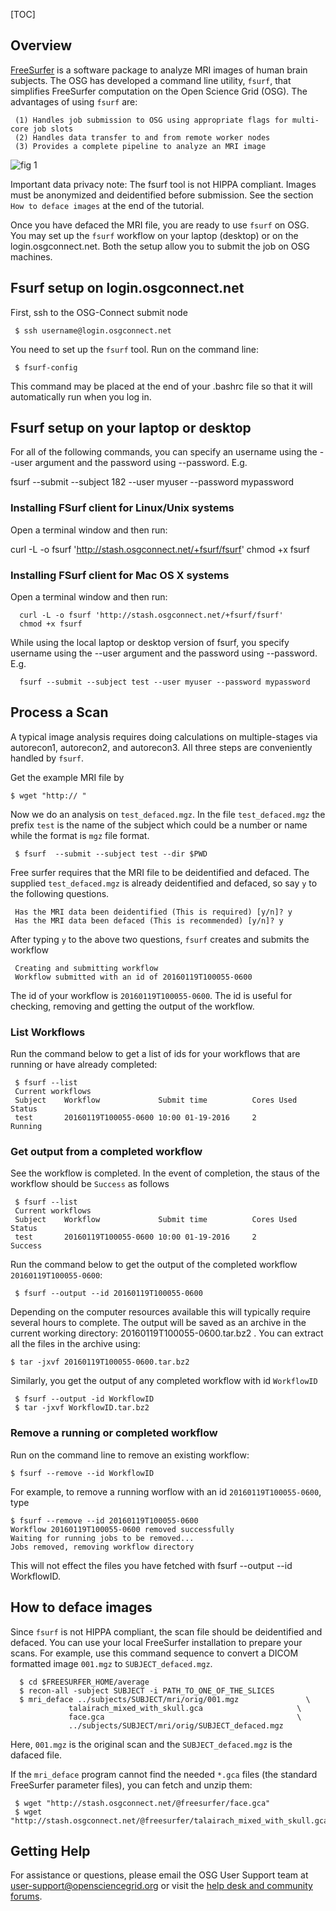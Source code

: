 [title]: - "Image Analysis of Human Brain - Freesurfer Workflow on OSG"
[TOC]
 
## Overview

[FreeSurfer](http://freesurfer.net/) is a software package to analyze MRI images of human brain subjects. The OSG has developed a command line utility, `fsurf`, that simplifies FreeSurfer computation on the Open Science Grid (OSG). The advantages of using  `fsurf` are:

     (1) Handles job submission to OSG using appropriate flags for multi-core job slots
     (2) Handles data transfer to and from remote worker nodes
     (3) Provides a complete pipeline to analyze an MRI image 

![fig 1](https://raw.githubusercontent.com/OSGConnect/tutorial-FreeSurfer/master/Figs/freesurfer_image_from_net.png )


Important data privacy note:  The fsurf tool is  not HIPPA compliant. Images must be anonymized and deidentified before submission.  See the 
section `How to deface images` at the end of the tutorial.  

Once you have defaced the MRI file, you are ready to use `fsurf` on OSG. You may set up the `fsurf` workflow on your laptop (desktop) or 
on the login.osgconnect.net. Both the setup allow you to submit the job on OSG machines. 


##  Fsurf setup on login.osgconnect.net

First, ssh to the OSG-Connect submit node

     $ ssh username@login.osgconnect.net
     
You need to set up the `fsurf` tool. Run on the command line:

     $ fsurf-config

This command may be placed at the end of your .bashrc file so that it will automatically run when you log in. 

##  Fsurf setup on your laptop or desktop 

For all of the following commands, you can specify an username using the --user argument and the password using --password.  E.g. 

  fsurf --submit --subject 182 --user myuser --password mypassword

###   Installing FSurf client for Linux/Unix systems

Open a terminal window and then run:

  curl -L -o fsurf 'http://stash.osgconnect.net/+fsurf/fsurf'
  chmod +x fsurf 

###  Installing FSurf client for Mac OS X systems

Open a terminal window and then run:

      curl -L -o fsurf 'http://stash.osgconnect.net/+fsurf/fsurf'
      chmod +x fsurf 

While using the local laptop or desktop version of fsurf, you  specify username using the --user argument and the password using --password.  E.g. 

      fsurf --submit --subject test --user myuser --password mypassword


##  Process a Scan

A typical image analysis requires doing calculations on multiple-stages via autorecon1, autorecon2, and autorecon3.  All three steps are conveniently handled by `fsurf`. 

Get the example MRI file by 

    $ wget "http:// "

Now we do an analysis on `test_defaced.mgz`. In the file `test_defaced.mgz` the prefix `test` is the name of the subject which could be a number or name while the format  is `mgz` file format.


     $ fsurf  --submit --subject test --dir $PWD

Free surfer requires that the MRI file to be deidentified and defaced. The supplied `test_defaced.mgz` is already deidentified and defaced, so say `y` to the following questions. 

     Has the MRI data been deidentified (This is required) [y/n]? y
     Has the MRI data been defaced (This is recommended) [y/n]? y

After typing `y` to the above two questions, `fsurf` creates and submits the workflow 

     Creating and submitting workflow
     Workflow submitted with an id of 20160119T100055-0600

The id of your workflow is `20160119T100055-0600`. The id is useful for checking, removing and getting the output of the workflow. 


###  List Workflows

Run the command below to get a list of ids for your workflows that are running or have already  completed:

     $ fsurf --list 
     Current workflows
     Subject    Workflow             Submit time          Cores Used      Status    
     test       20160119T100055-0600 10:00 01-19-2016     2               Running   


###  Get output from a completed workflow

See the workflow is completed. In the event of completion, the staus of the workflow should be `Success` as follows

     $ fsurf --list 
     Current workflows
     Subject    Workflow             Submit time          Cores Used      Status    
     test       20160119T100055-0600 10:00 01-19-2016     2               Success   

Run the command below to get the output of the completed workflow `20160119T100055-0600`:
 
     $ fsurf --output --id 20160119T100055-0600

Depending on the computer resources available this will typically require several hours to complete.  The output will be saved as an archive in the current working directory: 20160119T100055-0600.tar.bz2 . You can extract all the files in the archive using: 

    $ tar -jxvf 20160119T100055-0600.tar.bz2
 
 Similarly, you get the output of any completed  workflow with id `WorkflowID` 
 
     $ fsurf --output -id WorkflowID
     $ tar -jxvf WorkflowID.tar.bz2

###  Remove a running or completed workflow

Run on the command line to remove an existing workflow:
   
    $ fsurf --remove --id WorkflowID

For example, to remove a running worflow with an id `20160119T100055-0600`, type

    $ fsurf --remove --id 20160119T100055-0600
    Workflow 20160119T100055-0600 removed successfully
    Waiting for running jobs to be removed...
    Jobs removed, removing workflow directory

This will not effect the files you have fetched with fsurf --output --id WorkflowID.

##  How to deface images 

Since `fsurf` is not HIPPA compliant, the scan file should be deidentified and defaced.  You can use your local FreeSurfer 
installation to prepare your scans.  For example, use this command sequence to convert a DICOM formatted image `001.mgz` 
to `SUBJECT_defaced.mgz`. 

      $ cd $FREESURFER_HOME/average
      $ recon-all -subject SUBJECT -i PATH_TO_ONE_OF_THE_SLICES
      $ mri_deface ../subjects/SUBJECT/mri/orig/001.mgz               \
                 talairach_mixed_with_skull.gca                     \
                 face.gca                                           \
                 ../subjects/SUBJECT/mri/orig/SUBJECT_defaced.mgz

Here, `001.mgz` is the original scan and the `SUBJECT_defaced.mgz` is the dafaced file. 

If the `mri_deface` program cannot find the needed `*.gca` files (the standard FreeSurfer parameter files), you can fetch and unzip them:

     $ wget "http://stash.osgconnect.net/@freesurfer/face.gca"
     $ wget "http://stash.osgconnect.net/@freesurfer/talairach_mixed_with_skull.gca"

## Getting Help 
For assistance or questions, please email the OSG User Support team  at [user-support@opensciencegrid.org](mailto:user-support@opensciencegrid.org) or visit the [help desk and community forums](http://support.opensciencegrid.org).



